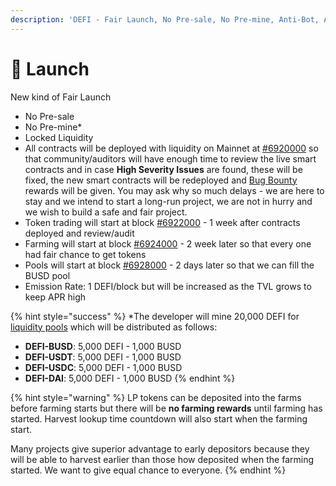 ```yaml
---
description: 'DEFI - Fair Launch, No Pre-sale, No Pre-mine, Anti-Bot, Anti Whale'
---
```


# 🚀 Launch

New kind of Fair Launch

* No Pre-sale
* No Pre-mine\*
* Locked Liquidity
* All contracts will be deployed with liquidity on Mainnet at [\#6920000](https://testnet.bscscan.com/block/countdown/6922000) so that community/auditors will have enough time to review the live smart contracts and in case **High Severity Issues** are found, these will be fixed, the new smart contracts will be redeployed and [Bug Bounty](security/bug-bounty.md) rewards will be given. You may ask why so much delays - we are here to stay and we intend to start a long-run project, we are not in hurry and we wish to build a safe and fair project.
* Token trading will start at block [\#6922000](https://testnet.bscscan.com/block/countdown/6922000) - 1 week after contracts deployed and review/audit
* Farming will start at block [\#6924000](https://testnet.bscscan.com/block/countdown/6922000) - 2 week later so that every one had fair chance to get tokens
* Pools will start at block [\#6928000](https://testnet.bscscan.com/block/countdown/6922000) - 2 days later so that we can fill the BUSD pool
* Emission Rate: 1 DEFI/block but will be increased as the TVL grows to keep APR high

{% hint style="success" %}
\*The developer will mine 20,000 DEFI for [liquidity pools](features/locked-liquidity.md) which will be distributed as follows:

* **DEFI-BUSD**: 5,000 DEFI - 1,000 BUSD
* **DEFI-USDT**: 5,000 DEFI - 1,000 BUSD
* **DEFI-USDC**: 5,000 DEFI - 1,000 BUSD
* **DEFI-DAI**:     5,000 DEFI - 1,000 BUSD
{% endhint %}

{% hint style="warning" %}
LP tokens can be deposited into the farms before farming starts but there will be **no farming rewards** until farming has started. Harvest lookup time countdown will also start when the farming start.

Many projects give superior advantage to early depositors because they will be able to harvest earlier than those how deposited when the farming started. We want to give equal chance to everyone.
{% endhint %}

​

​

​

